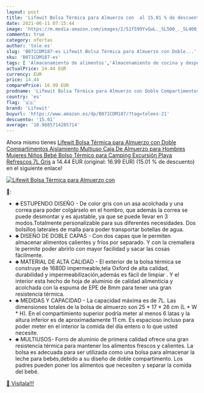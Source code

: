 ```yaml
---
layout: post
title: 'Lifewit Bolsa Térmica para Almuerzo con  al 15.01 % de descuento'
date: 2021-06-11 07:15:44
image: 'https://m.media-amazon.com/images/I/51f599YvGwL._SL500_._SL400_.jpg'
comments: true
category: ofertas
author: 'tole.es'
slug: 'B071CDM187-es Lifewit Bolsa Térmica para Almuerzo con Doble...'
sku: 'B071CDM187-es'
tags: [ 'Almacenamiento de alimentos','Almacenamiento de cocina y despensa','Bolsas térmicas','Hogar y cocina','Porta alimentos','bebé','lifewit', ]
actualPrice: 14.44 EUR
currency: EUR
price: 14.44
comparePrice: 16.99 EUR
prodname: 'Lifewit Bolsa Térmica para Almuerzo con Doble Compartimentos Aislamiento Multiuso Caja De Almuerzo para Hombres Mujeres Niños Bebé Bolso Térmico para Camping Excursión Playa Refrescos 7L  Gris'
country: 'es'
flag: '🇪🇸'
brand: 'Lifewit'
buyurl: 'https://www.amazon.es/dp/B071CDM187/?tag=tolees-21'
descuento: '15.01'
average: '10.9685714285714'
---
```


Ahora mismo tienes [Lifewit Bolsa Térmica para Almuerzo con Doble Compartimentos Aislamiento Multiuso Caja De Almuerzo para Hombres Mujeres Niños Bebé Bolso Térmico para Camping Excursión Playa Refrescos 7L  Gris](https://www.amazon.es/dp/B071CDM187/?tag=tolees-21) a 14.44 EUR (original: 16.99 EUR) (15.01 %  de descuento) en el siguiente enlace!

[![Lifewit Bolsa Térmica para Almuerzo con ](https://m.media-amazon.com/images/I/51f599YvGwL._SL500_._SL400_.jpg)](https://www.amazon.es/dp/B071CDM187/?tag=tolees-21)

🔎:

- ♣ ESTUPENDO DISEÑO - De color gris con un asa acolchada y una correa para poder colgárselo en el hombro, que además la correa se puede desmontar y es ajustable, ya que se puede llevar en 3 modos.Totalmente personalizable para sus diferentes necesidades. Dos bolsillos laterales de malla para poder transportar botellas de agua.
- ♣ DISEÑO DE DOBLE CAPAS - Con dos capas que le permiten almacenar alimentos calientes y fríos por separado. Y con la cremallera le permite poder abrirlo con mayor facilidad y sacar las cosas fácilmente.
- ♣ MATERIAL DE ALTA CALIDAD - El exterior de la bolsa térmica se construye de 1680D impermeable,tela Oxford de alta calidad, durabilidad y impermeabilización,además es fácil de limpiar . Y el interior esta hecho de hoja de aluminio de calidad alimenticia y acolchada con la espuma de EPE de 8mm para tener una gran resistencia térmica.
- ♣ MEDIDAS Y CAPACIDAD - La capacidad máxima es de 7L. Las dimensiones totales de la bolsa de almuerzo son 25 * 17 * 26 cm (L * W * H). En el compartimiento superior podría meter al menos 6 latas y la altura inferior es de aproximadamente 11 cm. Es espacioso incluso para poder meter en el interior la comida del día entero o lo que usted necesite.
- ♣ MULTIUSOS- Forro de aluminio de primera calidad ofrece una gran resistencia térmica para mantener los alimentos frescos y calientes. La bolsa es adecuada para ser utilizada como una bolsa para almacenar la leche para bebés,debido a su diseño de doble compartimento. Los padres pueden poner los alimentos que necesiten y separar la comida del bebé.

[🛒 Visítala!!!](https://www.amazon.es/dp/B071CDM187/?tag=tolees-21)
